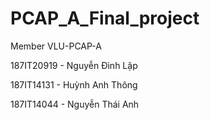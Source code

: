 # PCAP_A_Final_project
Member VLU-PCAP-A

187IT20919 - Nguyễn Đình Lập

187IT14131 - Huỳnh Anh Thông

187IT14044 - Nguyễn Thái Anh

